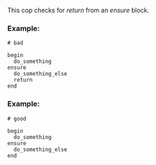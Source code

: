 This cop checks for *return* from an *ensure* block.

### Example:

    # bad

    begin
      do_something
    ensure
      do_something_else
      return
    end

### Example:

    # good

    begin
      do_something
    ensure
      do_something_else
    end